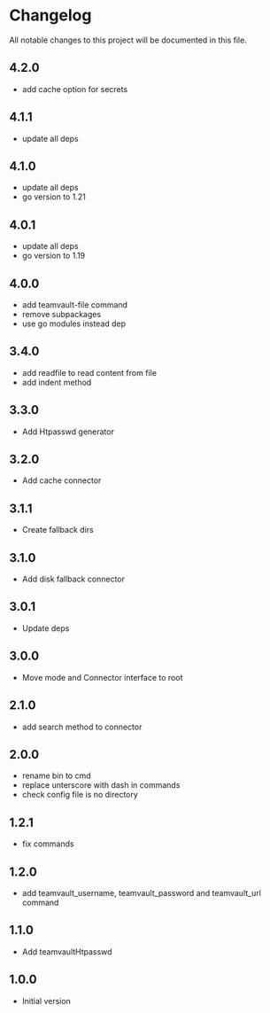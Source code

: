 # Changelog

All notable changes to this project will be documented in this file.

## 4.2.0

- add cache option for secrets

## 4.1.1

- update all deps

## 4.1.0

- update all deps
- go version to 1.21

## 4.0.1

- update all deps
- go version to 1.19

## 4.0.0

- add teamvault-file command
- remove subpackages
- use go modules instead dep

## 3.4.0

- add readfile to read content from file
- add indent method

## 3.3.0

- Add Htpasswd generator 

## 3.2.0

- Add cache connector

## 3.1.1

- Create fallback dirs

## 3.1.0

- Add disk fallback connector

## 3.0.1

- Update deps

## 3.0.0

- Move mode and Connector interface to root

## 2.1.0

- add search method to connector

## 2.0.0

- rename bin to cmd
- replace unterscore with dash in commands
- check config file is no directory 

## 1.2.1

- fix commands

## 1.2.0

- add teamvault_username, teamvault_password and teamvault_url command

## 1.1.0

- Add teamvaultHtpasswd

## 1.0.0

- Initial version
